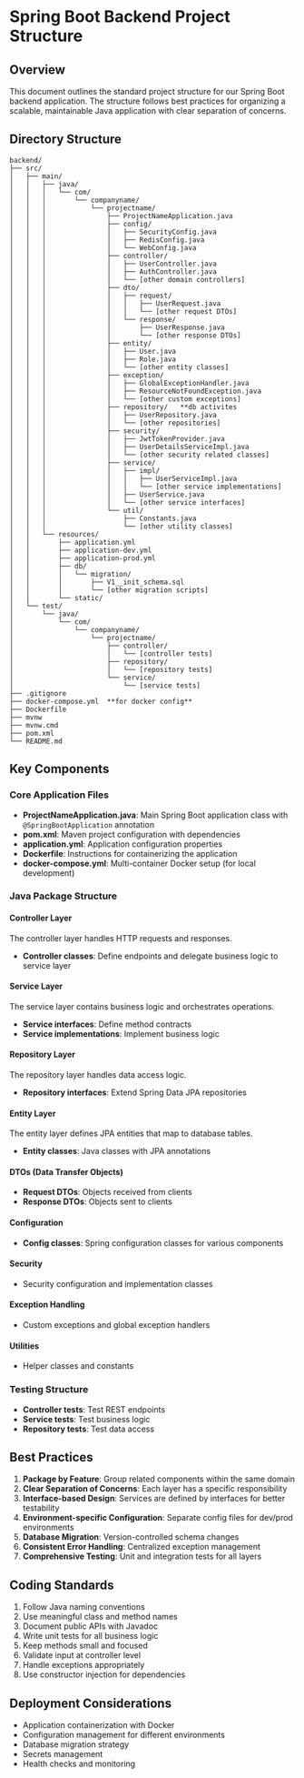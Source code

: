# Spring Boot Backend Project Structure

## Overview
This document outlines the standard project structure for our Spring Boot backend application. The structure follows best practices for organizing a scalable, maintainable Java application with clear separation of concerns.

## Directory Structure

```
backend/
├── src/
│   ├── main/
│   │   ├── java/
│   │   │   └── com/
│   │   │       └── companyname/
│   │   │           └── projectname/
│   │   │               ├── ProjectNameApplication.java
│   │   │               ├── config/
│   │   │               │   ├── SecurityConfig.java
│   │   │               │   ├── RedisConfig.java
│   │   │               │   └── WebConfig.java
│   │   │               ├── controller/
│   │   │               │   ├── UserController.java
│   │   │               │   ├── AuthController.java
│   │   │               │   └── [other domain controllers]
│   │   │               ├── dto/
│   │   │               │   ├── request/
│   │   │               │   │   ├── UserRequest.java
│   │   │               │   │   └── [other request DTOs]
│   │   │               │   └── response/
│   │   │               │       ├── UserResponse.java
│   │   │               │       └── [other response DTOs]
│   │   │               ├── entity/
│   │   │               │   ├── User.java
│   │   │               │   ├── Role.java
│   │   │               │   └── [other entity classes]
│   │   │               ├── exception/
│   │   │               │   ├── GlobalExceptionHandler.java
│   │   │               │   ├── ResourceNotFoundException.java
│   │   │               │   └── [other custom exceptions]
│   │   │               ├── repository/   **db activites
│   │   │               │   ├── UserRepository.java
│   │   │               │   └── [other repositories]
│   │   │               ├── security/
│   │   │               │   ├── JwtTokenProvider.java
│   │   │               │   ├── UserDetailsServiceImpl.java
│   │   │               │   └── [other security related classes]
│   │   │               ├── service/
│   │   │               │   ├── impl/
│   │   │               │   │   ├── UserServiceImpl.java
│   │   │               │   │   └── [other service implementations]
│   │   │               │   ├── UserService.java
│   │   │               │   └── [other service interfaces]
│   │   │               └── util/
│   │   │                   ├── Constants.java
│   │   │                   └── [other utility classes]
│   │   └── resources/
│   │       ├── application.yml
│   │       ├── application-dev.yml
│   │       ├── application-prod.yml
│   │       ├── db/
│   │       │   └── migration/
│   │       │       ├── V1__init_schema.sql
│   │       │       └── [other migration scripts]
│   │       └── static/
│   └── test/
│       └── java/
│           └── com/
│               └── companyname/
│                   └── projectname/
│                       ├── controller/
│                       │   └── [controller tests]
│                       ├── repository/
│                       │   └── [repository tests]
│                       └── service/
│                           └── [service tests]
├── .gitignore
├── docker-compose.yml  **for docker config**
├── Dockerfile
├── mvnw
├── mvnw.cmd
├── pom.xml
└── README.md
```

## Key Components

### Core Application Files
- **ProjectNameApplication.java**: Main Spring Boot application class with `@SpringBootApplication` annotation
- **pom.xml**: Maven project configuration with dependencies
- **application.yml**: Application configuration properties
- **Dockerfile**: Instructions for containerizing the application
- **docker-compose.yml**: Multi-container Docker setup (for local development)

### Java Package Structure

#### Controller Layer
The controller layer handles HTTP requests and responses.
- **Controller classes**: Define endpoints and delegate business logic to service layer

#### Service Layer
The service layer contains business logic and orchestrates operations.
- **Service interfaces**: Define method contracts
- **Service implementations**: Implement business logic

#### Repository Layer
The repository layer handles data access logic.
- **Repository interfaces**: Extend Spring Data JPA repositories

#### Entity Layer
The entity layer defines JPA entities that map to database tables.
- **Entity classes**: Java classes with JPA annotations

#### DTOs (Data Transfer Objects)
- **Request DTOs**: Objects received from clients
- **Response DTOs**: Objects sent to clients

#### Configuration
- **Config classes**: Spring configuration classes for various components

#### Security
- Security configuration and implementation classes

#### Exception Handling
- Custom exceptions and global exception handlers

#### Utilities
- Helper classes and constants

### Testing Structure
- **Controller tests**: Test REST endpoints
- **Service tests**: Test business logic
- **Repository tests**: Test data access

## Best Practices

1. **Package by Feature**: Group related components within the same domain
2. **Clear Separation of Concerns**: Each layer has a specific responsibility
3. **Interface-based Design**: Services are defined by interfaces for better testability
4. **Environment-specific Configuration**: Separate config files for dev/prod environments
5. **Database Migration**: Version-controlled schema changes
6. **Consistent Error Handling**: Centralized exception management
7. **Comprehensive Testing**: Unit and integration tests for all layers

## Coding Standards

1. Follow Java naming conventions
2. Use meaningful class and method names
3. Document public APIs with Javadoc
4. Write unit tests for all business logic
5. Keep methods small and focused
6. Validate input at controller level
7. Handle exceptions appropriately
8. Use constructor injection for dependencies

## Deployment Considerations

- Application containerization with Docker
- Configuration management for different environments
- Database migration strategy
- Secrets management
- Health checks and monitoring